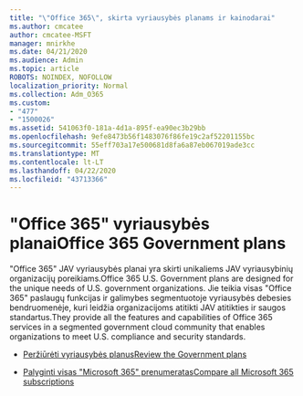 ```yaml
---
title: "\"Office 365\", skirta vyriausybės planams ir kainodarai"
ms.author: cmcatee
author: cmcatee-MSFT
manager: mnirkhe
ms.date: 04/21/2020
ms.audience: Admin
ms.topic: article
ROBOTS: NOINDEX, NOFOLLOW
localization_priority: Normal
ms.collection: Adm_O365
ms.custom:
- "477"
- "1500026"
ms.assetid: 541063f0-181a-4d1a-895f-ea90ec3b29bb
ms.openlocfilehash: 9efe8473b56f1483076f86fe19c2af52201155bc
ms.sourcegitcommit: 55eff703a17e500681d8fa6a87eb067019ade3cc
ms.translationtype: MT
ms.contentlocale: lt-LT
ms.lasthandoff: 04/22/2020
ms.locfileid: "43713366"
---
```

# <a name="office-365-government-plans"></a><span data-ttu-id="2c16c-102">"Office 365" vyriausybės planai</span><span class="sxs-lookup"><span data-stu-id="2c16c-102">Office 365 Government plans</span></span>

<span data-ttu-id="2c16c-103">"Office 365" JAV vyriausybės planai yra skirti unikaliems JAV vyriausybinių organizacijų poreikiams.</span><span class="sxs-lookup"><span data-stu-id="2c16c-103">Office 365 U.S. Government plans are designed for the unique needs of U.S. government organizations.</span></span> <span data-ttu-id="2c16c-104">Jie teikia visas "Office 365" paslaugų funkcijas ir galimybes segmentuotoje vyriausybės debesies bendruomenėje, kuri leidžia organizacijoms atitikti JAV atitikties ir saugos standartus.</span><span class="sxs-lookup"><span data-stu-id="2c16c-104">They provide all the features and capabilities of Office 365 services in a segmented government cloud community that enables organizations to meet U.S. compliance and security standards.</span></span>
  
- [<span data-ttu-id="2c16c-105">Peržiūrėti vyriausybės planus</span><span class="sxs-lookup"><span data-stu-id="2c16c-105">Review the Government plans</span></span>](https://products.office.com/government/compare-office-365-government-plans)

- [<span data-ttu-id="2c16c-106">Palyginti visas "Microsoft 365" prenumeratas</span><span class="sxs-lookup"><span data-stu-id="2c16c-106">Compare all Microsoft 365 subscriptions</span></span>](https://products.office.com/business/compare-more-office-365-for-business-plans)
